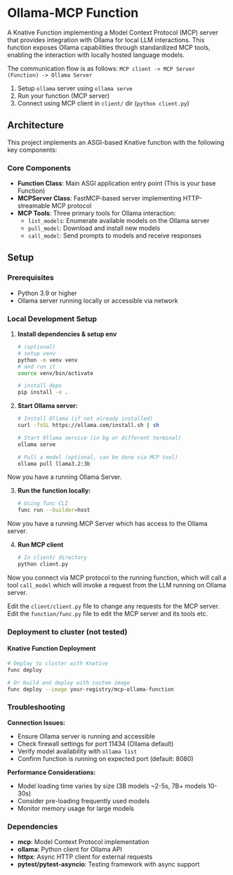 # Ollama-MCP Function

A Knative Function implementing a Model Context Protocol (MCP) server that
provides integration with Ollama for local LLM interactions. This function
exposes Ollama capabilities through standardized MCP tools, enabling the
interaction with locally hosted language models.

The communication flow is as follows:
`MCP client -> MCP Server (Function) -> Ollama Server`

1) Setup `ollama` server using `ollama serve`
2) Run your function (MCP server)
3) Connect using MCP client in `client/` dir (`python client.py`)

## Architecture

This project implements an ASGI-based Knative function with the following key
components:

### Core Components
- **Function Class**: Main ASGI application entry point (This is your base
Function)
- **MCPServer Class**: FastMCP-based server implementing HTTP-streamable MCP
protocol
- **MCP Tools**: Three primary tools for Ollama interaction:
  - `list_models`: Enumerate available models on the Ollama server
  - `pull_model`: Download and install new models
  - `call_model`: Send prompts to models and receive responses

## Setup

### Prerequisites

- Python 3.9 or higher
- Ollama server running locally or accessible via network

### Local Development Setup

1. **Install dependencies & setup env**
    ```bash
    # (optional)
    # setup venv
    python -m venv venv
    # and run it
    source venv/bin/activate

    # install deps
    pip install -e .
    ```

2. **Start Ollama server:**
    ```bash
    # Install Ollama (if not already installed)
    curl -fsSL https://ollama.com/install.sh | sh

    # Start Ollama service (in bg or different terminal)
    ollama serve

    # Pull a model (optional, can be done via MCP tool)
    ollama pull llama3.2:3b
    ```

Now you have a running Ollama Server.

3. **Run the function locally:**
    ```bash
    # Using func CLI
    func run --builder=host
    ```

Now you have a running MCP Server which has access to the Ollama server.

4. **Run MCP client**
    ```bash
    # In client/ directory
    python client.py
    ```

Now you connect via MCP protocol to the running function, which will call a tool
`call_model` which will invoke a request from the LLM running on Ollama server.

Edit the `client/client.py` file to change any requests for the MCP server.
Edit the `function/func.py` file to edit the MCP server and its tools etc.

### Deployment to cluster (not tested)

#### Knative Function Deployment

```bash
# Deploy to cluster with Knative
func deploy

# Or build and deploy with custom image
func deploy --image your-registry/mcp-ollama-function
```

### Troubleshooting

**Connection Issues:**
- Ensure Ollama server is running and accessible
- Check firewall settings for port 11434 (Ollama default)
- Verify model availability with `ollama list`
- Confirm function is running on expected port (default: 8080)

**Performance Considerations:**
- Model loading time varies by size (3B models ~2-5s, 7B+ models 10-30s)
- Consider pre-loading frequently used models
- Monitor memory usage for large models

### Dependencies

- **mcp**: Model Context Protocol implementation
- **ollama**: Python client for Ollama API
- **httpx**: Async HTTP client for external requests
- **pytest/pytest-asyncio**: Testing framework with async support

